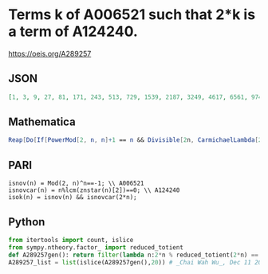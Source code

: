 # Terms k of A006521 such that 2\*k is a term of A124240\.
https://oeis.org/A289257
## JSON
```JSON
[1, 3, 9, 27, 81, 171, 243, 513, 729, 1539, 2187, 3249, 4617, 6561, 9747, 13203, 13851, 19683, 29241, 39609, 41553, 59049, 61731, 87723, 118827, 124659, 177147, 185193, 250857, 263169, 356481, 373977, 531441, 555579, 752571, 789507, 1063611, 1069443, 1121931, 1172889, 1594323, 1666737]
```
## Mathematica
```Mathematica
Reap[Do[If[PowerMod[2, n, n]+1 == n && Divisible[2n, CarmichaelLambda[2n]], Print[n]; Sow[n]], {n, 2 10^6}]][[2, 1]] (* _Jean-François Alcover_, Sep 25 2018 *)
```
## PARI
```PARI
isnov(n) = Mod(2, n)^n==-1; \\ A006521
isnovcar(n) = n%lcm(znstar(n)[2])==0; \\ A124240
isok(n) = isnov(n) && isnovcar(2*n);
```
## Python
```Python
from itertools import count, islice
from sympy.ntheory.factor_ import reduced_totient
def A289257gen(): return filter(lambda n:2*n % reduced_totient(2*n) == 0 and pow(2,n,n)==n-1, count(1))
A289257_list = list(islice(A289257gen(),20)) # _Chai Wah Wu_, Dec 11 2021
```
